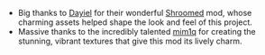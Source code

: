 + Big thanks to [Dayiel](https://www.curseforge.com/members/dayiel) for their wonderful [Shroomed](https://www.curseforge.com/minecraft/mc-mods/shroomed) mod, whose charming assets helped shape the look and feel of this project.  
+ Massive thanks to the incredibly talented [mim1q](https://www.curseforge.com/members/mim1q) for creating the stunning, vibrant textures that give this mod its lively charm.  
